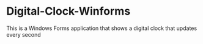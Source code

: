 # Digital-Clock-Winforms
This is a Windows Forms application that shows a digital clock that updates every second
